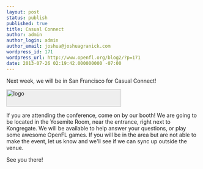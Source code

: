 ```yaml
---
layout: post
status: publish
published: true
title: Casual Connect
author: admin
author_login: admin
author_email: joshua@joshuagranick.com
wordpress_id: 171
wordpress_url: http://www.openfl.org/blog2/?p=171
date: 2013-07-26 02:19:42.000000000 -07:00
---
```

Next week, we will be in San Francisco for Casual Connect!

<img class="alignnone size-medium wp-image-174" style="border-color: #bbbbbb; background-color: #eeeeee;" alt="logo" src="http://www.openfl.org/blog2/wp-content/uploads/2013/07/logo-300x45.gif" width="300" height="45" />

If you are attending the conference, come on by our booth! We are going to be located in the Yosemite Room, near the entrance, right next to Kongregate. We will be available to help answer your questions, or play some awesome OpenFL games. If you will be in the area but are not able to make the event, let us know and we'll see if we can sync up outside the venue.

See you there!
